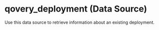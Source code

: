 # qovery_deployment (Data Source)

Use this data source to retrieve information about an existing deployment.


